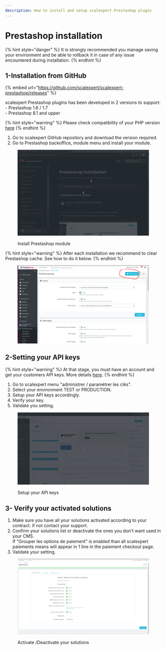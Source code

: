```yaml
---
description: How to install and setup scalexpert Prestashop plugin
---
```


# Prestashop installation

{% hint style="danger" %}
It is strongly recommended you manage saving your environment and be able to rollback it in case of any issue encountered during installation.&#x20;
{% endhint %}

## 1-Installation from GitHub

{% embed url="https://github.com/scalexpert/scalexpert-prestashop/releases" %}

scalexpert Prestashop plugins has been developed in 2 versions to support:\
\- Prestashop 1.6 / 1.7\
\- Prestashop 8.1 and upper

{% hint style="warning" %}
Please check compatibility of your PHP version [here](../#plugins-php-requirements)
{% endhint %}

1. Go to scalexpert GitHub repository and download the version required.
2. Go to Prestashop backoffice, module menu and install your module.

<figure><img src="../../../../.gitbook/assets/1-prestashop-install-module (2).gif" alt=""><figcaption><p>Install Prestashop module</p></figcaption></figure>

{% hint style="warning" %}
After each installation we recommend to clear Prestashop cache. See how to do it below.
{% endhint %}

<figure><img src="../../../../.gitbook/assets/Capture d’écran du 2024-08-05 12-30-08.png" alt=""><figcaption></figcaption></figure>

## 2-Setting your API keys

{% hint style="warning" %}
At that stage, you must have an account and get your customers API keys. More details [here](../../../../ready-to-start/before-you-start.md).
{% endhint %}

1. Go to scalexpert menu  "administrer / paramétrer les clés".
2. Select your environment TEST or PRODUCTION.
3. Setup your API keys accordingly.
4. Verify your key.
5. Validate you setting.

<figure><img src="../../../../.gitbook/assets/2-prestashop-setting-api-keys.gif" alt=""><figcaption><p>Setup your API keys</p></figcaption></figure>

## 3- Verify your activated solutions

1. Make sure you have all your solutions activated according to your contract. if not contact your support.
2. Confirm your solutions list or deactivate the ones you don't want used in your CMS. \
   If "Grouper les options de paiement" is enabled than all scalexpert paiements means will appear in 1 line in the paiement checkout page.&#x20;
3. Validate your setting.

<figure><img src="../../../../.gitbook/assets/Capture d’écran du 2023-10-21 17-30-39.png" alt=""><figcaption><p>Activate /Deactivate your solutions</p></figcaption></figure>
